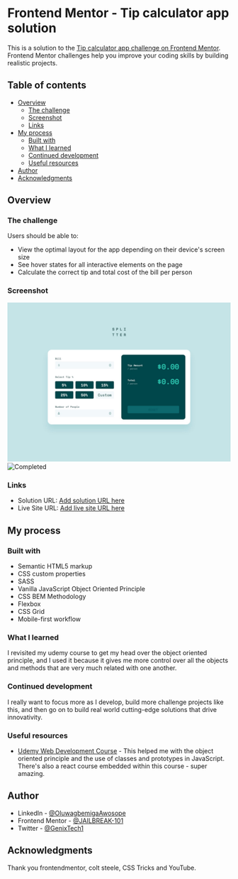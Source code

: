 # Frontend Mentor - Tip calculator app solution

This is a solution to the [Tip calculator app challenge on Frontend Mentor](https://www.frontendmentor.io/challenges/tip-calculator-app-ugJNGbJUX). Frontend Mentor challenges help you improve your coding skills by building realistic projects.

## Table of contents

- [Overview](#overview)
  - [The challenge](#the-challenge)
  - [Screenshot](#screenshot)
  - [Links](#links)
- [My process](#my-process)
  - [Built with](#built-with)
  - [What I learned](#what-i-learned)
  - [Continued development](#continued-development)
  - [Useful resources](#useful-resources)
- [Author](#author)
- [Acknowledgments](#acknowledgments)

## Overview

### The challenge

Users should be able to:

- View the optimal layout for the app depending on their device's screen size
- See hover states for all interactive elements on the page
- Calculate the correct tip and total cost of the bill per person

### Screenshot

![Empty](./design/desktop-design-empty.jpg)
![Completed](./design/desktop-design-completed.jpg.jpg)

### Links

- Solution URL: [Add solution URL here](https://github.com/JAILBREAK-101/tip-calculator-app-main/)
- Live Site URL: [Add live site URL here](https://your-live-site-url.com)

## My process

### Built with

- Semantic HTML5 markup
- CSS custom properties
- SASS
- Vanilla JavaScript Object Oriented Principle
- CSS BEM Methodology
- Flexbox
- CSS Grid
- Mobile-first workflow

### What I learned

I revisited my udemy course to get my head over the object oriented principle, and I used it because it gives me more control over all the objects and methods that are very much related with one another.

### Continued development

I really want to focus more as I develop, build more challenge projects like this, and then go on to build real world cutting-edge solutions that drive innovativity.

### Useful resources

- [Udemy Web Development Course](https://www.udemy.com/course/the-web-developer-bootcamp) - This helped me with the object oriented principle and the use of classes and prototypes in JavaScript. There's also a react course embedded within this course - super amazing.

## Author

- LinkedIn - [@OluwagbemigaAwosope](https://www.linkedin.com/in/genix-jailbreak/)
- Frontend Mentor - [@JAILBREAK-101](https://www.frontendmentor.io/profile/JAILBREAK-101)
- Twitter - [@GenixTech1](https://www.twitter.com/genixtech1)

## Acknowledgments

Thank you frontendmentor, colt steele, CSS Tricks and YouTube.
